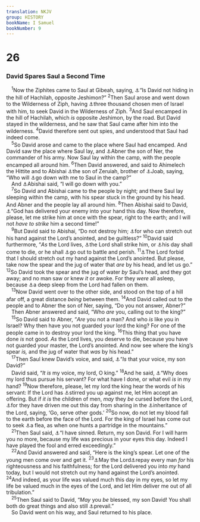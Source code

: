 ```yaml
---
translation: NKJV
group: HISTORY
bookName: I Samuel 
bookNumber: 9
---
```


<div class="title"><h1>26</h1><h3>David Spares Saul a Second Time</h3></div>
<span class="verse 1sa_26_1"> <sup>1</sup>Now the Ziphites came to Saul at Gibeah, saying, <a data-toggle="tooltip" data-placement="bottom" title="Is. 10:30">⚓</a>“Is David not hiding in the hill of Hachilah, opposite Jeshimon?” </span>
<span class="verse 1sa_26_2"><sup>2</sup>Then Saul arose and went down to the Wilderness of Ziph, having <a data-toggle="tooltip" data-placement="bottom" title="1 Sam. 23:19; Ps. 54:title">⚓</a>three thousand chosen men of Israel with him, to seek David in the Wilderness of Ziph. </span>
<span class="verse 1sa_26_3"><sup>3</sup>And Saul encamped in the hill of Hachilah, which <i>is</i> opposite Jeshimon, by the road. But David stayed in the wilderness, and he saw that Saul came after him into the wilderness. </span>
<span class="verse 1sa_26_4"><sup>4</sup>David therefore sent out spies, and understood that Saul had indeed come.<br/></span>
<span class="verse 1sa_26_5"> <sup>5</sup>So David arose and came to the place where Saul had encamped. And David saw the place where Saul lay, and <a data-toggle="tooltip" data-placement="bottom" title="1 Sam. 13:2; 24:2">⚓</a>Abner the son of Ner, the commander of his army. Now Saul lay within the camp, with the people encamped all around him. </span>
<span class="verse 1sa_26_6"><sup>6</sup>Then David answered, and said to Ahimelech the Hittite and to Abishai <a data-toggle="tooltip" data-placement="bottom" title="1 Sam. 14:50, 51; 17:55">⚓</a>the son of Zeruiah, brother of <a data-toggle="tooltip" data-placement="bottom" title="1 Chr. 2:16">⚓</a>Joab, saying, “Who will <a data-toggle="tooltip" data-placement="bottom" title="2 Sam. 2:13">⚓</a>go down with me to Saul in the camp?”<br/> And <a data-toggle="tooltip" data-placement="bottom" title="Judg. 7:10, 11">⚓</a>Abishai said, “I will go down with you.”<br/></span>
<span class="verse 1sa_26_7"> <sup>7</sup>So David and Abishai came to the people by night; and there Saul lay sleeping within the camp, with his spear stuck in the ground by his head. And Abner and the people lay all around him. </span>
<span class="verse 1sa_26_8"><sup>8</sup>Then Abishai said to David, <a data-toggle="tooltip" data-placement="bottom" title="2 Sam. 2:18, 24">⚓</a>“God has delivered your enemy into your hand this day. Now therefore, please, let me strike him at once with the spear, right to the earth; and I will not <i>have</i> <i>to</i> <i>strike</i> him a second time!”<br/></span>
<span class="verse 1sa_26_9"> <sup>9</sup>But David said to Abishai, “Do not destroy him; <a data-toggle="tooltip" data-placement="bottom" title="1 Sam. 24:4">⚓</a>for who can stretch out his hand against the Lord’s anointed, and be guiltless?” </span>
<span class="verse 1sa_26_10"><sup>10</sup>David said furthermore, “<i>As</i> the Lord lives, <a data-toggle="tooltip" data-placement="bottom" title="1 Sam. 24:6, 7; 2 Sam. 1:14, 16">⚓</a>the Lord shall strike him, or <a data-toggle="tooltip" data-placement="bottom" title="(Deut. 32:35); 1 Sam. 25:26, 38; (Luke 18:7; Rom. 12:19; Heb. 10:30)">⚓</a>his day shall come to die, or he shall <a data-toggle="tooltip" data-placement="bottom" title="Gen. 47:29; Deut. 31:14; (Job 7:1; 14:5); Ps. 37:13">⚓</a>go out to battle and perish. </span>
<span class="verse 1sa_26_11"><sup>11</sup><a data-toggle="tooltip" data-placement="bottom" title="1 Sam. 31:6">⚓</a>The Lord forbid that I should stretch out my hand against the Lord’s anointed. But please, take now the spear and the jug of water that <i>are</i> by his head, and let us go.” </span>
<span class="verse 1sa_26_12"><sup>12</sup>So David took the spear and the jug of water <i>by</i> Saul’s head, and they got away; and no man saw or knew <i>it</i> or awoke. For they <i>were</i> all asleep, because <a data-toggle="tooltip" data-placement="bottom" title="1 Sam. 24:6–12; (Rom. 12:17, 19)">⚓</a>a deep sleep from the Lord had fallen on them.<br/></span>
<span class="verse 1sa_26_13"> <sup>13</sup>Now David went over to the other side, and stood on the top of a hill afar off, a great distance <i>being</i> between them. </span>
<span class="verse 1sa_26_14"><sup>14</sup>And David called out to the people and to Abner the son of Ner, saying, “Do you not answer, Abner?”<br/> Then Abner answered and said, “Who <i>are</i> you, calling out to the king?”<br/></span>
<span class="verse 1sa_26_15"> <sup>15</sup>So David said to Abner, “<i>Are</i> you not a man? And who <i>is</i> like you in Israel? Why then have you not guarded your lord the king? For one of the people came in to destroy your lord the king. </span>
<span class="verse 1sa_26_16"><sup>16</sup>This thing that you have done <i>is</i> not good. <i>As</i> the Lord lives, you deserve to die, because you have not guarded your master, the Lord’s anointed. And now see where the king’s spear <i>is,</i> and the jug of water that <i>was</i> by his head.”<br/></span>
<span class="verse 1sa_26_17"> <sup>17</sup>Then Saul knew David’s voice, and said, <a data-toggle="tooltip" data-placement="bottom" title="Gen. 2:21; 15:12; Is. 29:10">⚓</a>“<i>Is</i> that your voice, my son David?”<br/> David said, “<i>It</i> <i>is</i> my voice, my lord, O king.” </span>
<span class="verse 1sa_26_18"><sup>18</sup>And he said, <a data-toggle="tooltip" data-placement="bottom" title="1 Sam. 24:16">⚓</a>“Why does my lord thus pursue his servant? For what have I done, or what evil <i>is</i> in my hand? </span>
<span class="verse 1sa_26_19"><sup>19</sup>Now therefore, please, let my lord the king hear the words of his servant: If the Lord has <a data-toggle="tooltip" data-placement="bottom" title="1 Sam. 24:9, 11–14">⚓</a>stirred you up against me, let Him accept an offering. But if <i>it</i> <i>is</i> the children of men, <i>may</i> they <i>be</i> cursed before the Lord, <a data-toggle="tooltip" data-placement="bottom" title="2 Sam. 16:11; 24:1">⚓</a>for they have driven me out this day from sharing in the <a data-toggle="tooltip" data-placement="bottom" title="Deut. 4:27, 28">⚓</a>inheritance of the Lord, saying, ‘Go, serve other gods.’ </span>
<span class="verse 1sa_26_20"><sup>20</sup>So now, do not let my blood fall to the earth before the face of the Lord. For the king of Israel has come out to seek <a data-toggle="tooltip" data-placement="bottom" title="2 Sam. 14:16; 20:19">⚓</a>a flea, as when one hunts a partridge in the mountains.”<br/></span>
<span class="verse 1sa_26_21"> <sup>21</sup>Then Saul said, <a data-toggle="tooltip" data-placement="bottom" title="1 Sam. 24:14">⚓</a>“I have sinned. Return, my son David. For I will harm you no more, because my life was precious in your eyes this day. Indeed I have played the fool and erred exceedingly.”<br/></span>
<span class="verse 1sa_26_22"> <sup>22</sup>And David answered and said, “Here is the king’s spear. Let one of the young men come over and get it. </span>
<span class="verse 1sa_26_23"><sup>23</sup><a data-toggle="tooltip" data-placement="bottom" title="Ex. 9:27; 1 Sam. 15:24, 30; 24:17; 2 Sam. 12:13">⚓</a>May the Lord<a data-toggle="tooltip" data-placement="bottom" title="1 Sam. 24:19; Ps. 7:8; 18:20; 62:12">⚓</a>repay every man <i>for</i> his righteousness and his faithfulness; for the Lord delivered you into <i>my</i> hand today, but I would not stretch out my hand against the Lord’s anointed. </span>
<span class="verse 1sa_26_24"><sup>24</sup>And indeed, as your life was valued much this day in my eyes, so let my life be valued much in the eyes of the Lord, and let Him deliver me out of all tribulation.”<br/></span>
<span class="verse 1sa_26_25"> <sup>25</sup>Then Saul said to David, “<i>May</i> you <i>be</i> blessed, my son David! You shall both do great things and also still <a data-toggle="tooltip" data-placement="bottom" title="2 Sam. 22:21">⚓</a>prevail.”<br/> So David went on his way, and Saul returned to his place.<br/></span>
